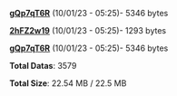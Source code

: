 [**gQp7qT6R**](/data/gQp7qT6R.txt) (10/01/23 - 05:25)- 5346 bytes

[**2hFZ2w19**](/data/2hFZ2w19.txt) (10/01/23 - 05:25)- 1293 bytes

[**gQp7qT6R**](/data/gQp7qT6R.txt) (10/01/23 - 05:25)- 5346 bytes

**Total Datas**: 3579

**Total Size**: 22.54 MB / 22.5 MB